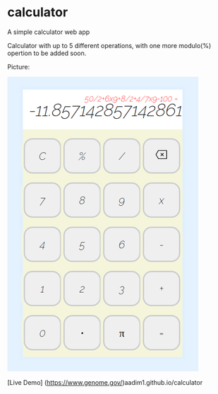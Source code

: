 # calculator
A simple calculator web app

Calculator with up to 5 different operations, with one more modulo(%) opertion to be added soon. 

Picture:

![Getting Started](./calculator.png)


[Live Demo] (https://www.genome.gov/)aadim1.github.io/calculator
